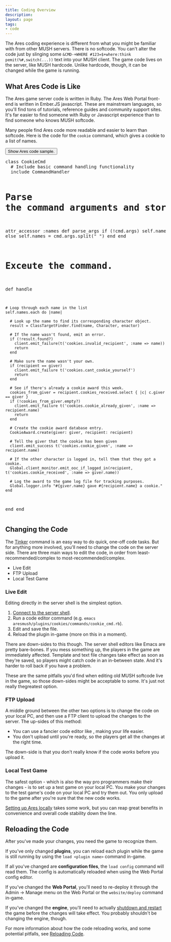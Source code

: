 ```yaml
---
title: Coding Overview
description:
layout: page
tags: 
- code
---
```


The Ares coding experience is different from what you might be familiar with from other MUSH servers.  There is no softcode.  You can't alter the code just by slinging some `&CMD-+WHERE #123=$+where:think pemit(%#,switch(...))` text into your MUSH client.  The game code lives on the server, like MUSH hardcode.  Unlike hardcode, though, it can be changed while the game is running. 


## What Ares Code is Like

The Ares game server code is written in Ruby.  The Ares Web Portal front-end is written in Ember.JS javascript.  These are mainstream languages, so you'll find tons of tutorials, reference guides and community support sites.  It's far easier to find someone with Ruby or Javascript experience than to find someone who knows MUSH softcode.

Many people find Ares code more readable and easier to learn than softcode.   Here is the code for the `cookie` command, which gives a cookie to a list of names.


  <button class="btn btn-primary" type="button" data-toggle="collapse" data-target="#collapseExample" aria-expanded="false" aria-controls="collapseExample">
    Show Ares code sample.
  </button>

<div class="collapse" id="collapseExample">
  <div class="card card-block">
      <pre>
class CookieCmd
  # Include basic command handling functionality
  include CommandHandler
  
  # Parse the command arguments and store them into the 'names' variable.
  attr_accessor :names
  def parse_args
    if (!cmd.args)
      self.names = []
    else
      self.names = cmd.args.split(" ")
    end
  end

  # Exceute the command.
  def handle
  
    # Loop through each name in the list
    self.names.each do |name|

      # Look up the name to find its corresponding character object.
      result = ClassTargetFinder.find(name, Character, enactor)
  
      # If the name wasn't found, emit an error.
      if (!result.found?)
        client.emit_failure(t('cookies.invalid_recipient', :name => name))
        return
      end
  
      # Make sure the name wasn't your own.
      if (recipient == giver)
        client.emit_failure t('cookies.cant_cookie_yourself')
        return
      end
    
      # See if there's already a cookie award this week.
      cookies_from_giver = recipient.cookies_received.select { |c| c.giver == giver }
      if (!cookies_from_giver.empty?)
        client.emit_failure t('cookies.cookie_already_given', :name => recipient.name)
        return
      end
    
      # Create the cookie award database entry.
      CookieAward.create(giver: giver, recipient: recipient)
    
      # Tell the giver that the cookie has been given
      client.emit_success t('cookies.cookie_given', :name => recipient.name)
  
      # If the other character is logged in, tell them that they got a cookie.
      Global.client_monitor.emit_ooc_if_logged_in(recipient,  t('cookies.cookie_received', :name => giver.name))
    
      # Log the award to the game log file for tracking purposes.
      Global.logger.info "#{giver.name} gave #{recipient.name} a cookie."
    end
  end
end
    </pre>
  </div>
</div>

 
## Changing the Code

The [Tinker](/tutorials/code/tinker) command is an easy way to do quick, one-off code tasks.  But for anything more involved, you'll need to change the code on the server side.   There are three main ways to edit the code, in order from least-recommended/complex to most-recommended/complex.

* Live Edit
* FTP Upload
* Local Test Game

### Live Edit

Editing directly in the server shell is the simplest option. 

1. [Connect to the server shell](/tutorials/manage/server-shell).
2. Run a code editor command (e.g. `emacs aresmush/plugins/cookies/commands/cookie_cmd.rb`).
3. Edit and save the file.
4. Reload the plugin in-game (more on this in a moment).

There are down-sides to this though.  The server shell editors like Emacs are pretty bare-bones.  If you mess something up, the players in the game are immediately affected.  Template and text file changes take effect as soon as they're saved, so players might catch code in an in-between state.  And it's harder to roll back if you have a problem.

These are the same pitfalls you'd find when editing old MUSH softcode live in the game, so those down-sides might be acceptable to some.  It's just not really thegreatest option.

### FTP Upload

A middle ground between the other two options is to change the code on your local PC, and then use a FTP client to upload the changes to the server.  The up-sides of this method:

* You can use a fancier code editor like , making your life easier.
* You don't upload until you're ready, so the players get all the changes at the right time.

The down-side is that you don't really know if the code *works* before you upload it.

### Local Test Game

The safest option - which is also the way pro programmers make their changes - is to set up a test game on your local PC.  You make your changes to the test game's code on your local PC and try them out.  You only upload to the game after you're sure that the new code works.

[Setting up Ares locally](/tutorials/code/local-setup) takes some work, but you can reap great benefits in convenience and overall code stability down the line.

## Reloading the Code

After you've made your changes, you need the game to recognize them.

If you've only changed **plugins**, you can reload each plugin while the game is still running by using the `load <plugin name>` command in-game. 

If all you've changed are **configuration files**, the `load config` command will read them.   The config is automatically reloaded when using the Web Portal config editor.

If you've changed the **Web Portal**, you'll need to re-deploy it through the Admin -> Manage menu on the Web Portal or the `website/deploy` command in-game. 

If you've changed the **engine**, you'll need to actually [shutdown and restart](/tutorials/manage/shutdown) the game before the changes will take effect.   You probably shouldn't be changing the engine, though.

For more information about how the code reloading works, and some potential pitfalls, see [Reloading Code](/tutorials/code/reload).